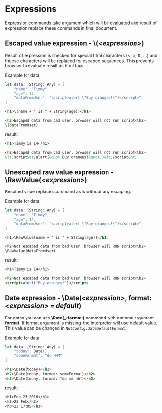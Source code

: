 # Expressions

Expression commands take argument which will be evaluated and result of expression replace theee commands in final document.

## Escaped value expression - \\(*\<expression\>*)

Result of expression is checked for special html characters (\<, \>, &, ...) and theese characters will be replaced for escaped sequences. This prevents browser to evaluate result as html tags.

Example for data:

```swift
let data: [String: Any] = [
    "name": "Timmy", 
    "age": 14,
    "dataFromUser": "<script>alert(\"Buy oranges!\")</script>"
]
```

```html
<h1>\(name + " is " + String(age))</h1>

<h2>Escaped data from bad user, browser will not run script<\h2>
\(dataFromUser)
```

result:

```html
<h1>Timmy is 14</h1>

<h2>Escaped data from bad user, browser will not run script<\h2>
&lt;script&gt;alert(&quot;Buy oranges!&quot;)&lt;/script&gt;
```

## Unescaped raw value expression - \\RawValue(*\<expression\>*)

Resulted value replaces command as is without any escaping.

Example for data:

```swift
let data: [String: Any] = [
    "name": "Timmy", 
    "age": 14,
    "dataFromUser": "<script>alert(\"Buy oranges!\")</script>"
]
```

```html
<h1>\RawValue(name + " is " + String(age))</h1>

<h2>Not escaped data from bad user, browser will RUN script<\h2>
\RawValue(dataFromUser)
```

result:

```html
<h1>Timmy is 14</h1>

<h2>Not escaped data from bad user, browser will RUN script<\h2>
<script>alert("Buy oranges!")</script>
```

## Date expression - \\Date(*\<expression\>*, format: *\<expression\> = default*)

For dates you can use **\\Date(_:format:)** command with optional argument **format**. If format argument is missing, the interpreter will use default value. This value can be changed in `NutConfig.dateDefaultFormat`.

Example for data:

```swift
let data: [String: Any] = [
    "today": Date(), 
    "someFormat": "dd MMM"
]
```

```html
<h1>\Date(today)</h1>
<h2>\Date(today, format: someFormat)</h2>
<h3>\Date(today, format: "dd mm hh")</h3>
```

result: 

```html
<h1>Feb 23 2018</h1>
<h2>23 Feb</h2>
<h3>23 17:05</h3>
```
